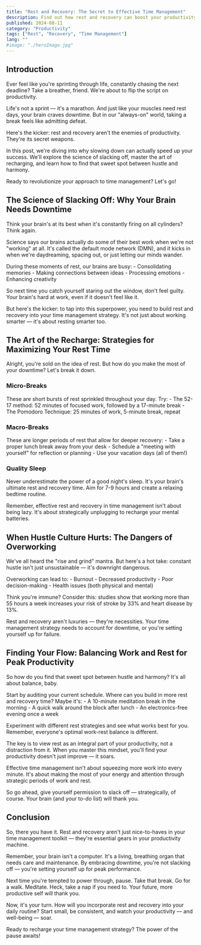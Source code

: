 ```yaml
---
title: "Rest and Recovery: The Secret to Effective Time Management"
description: Find out how rest and recovery can boost your productivity. Steal these strategies for balancing work and rest to master time management and avoid burnout.
published: 2024-08-11
category: "Productivity"
tags: ["Rest", "Recovery", "Time Management"]
lang: ""
#image: "./heroImage.jpg"
---
```


<!-- ![Hero Image](./heroImage.jpg) -->

## Introduction

Ever feel like you're sprinting through life, constantly chasing the next deadline? Take a breather, friend. We're about to flip the script on productivity.

Life's not a sprint — it's a marathon. And just like your muscles need rest days, your brain craves downtime. But in our "always-on" world, taking a break feels like admitting defeat.

Here's the kicker: rest and recovery aren't the enemies of productivity. They're its secret weapons.


In this post, we're diving into why slowing down can actually speed up your success. We'll explore the science of slacking off, master the art of recharging, and learn how to find that sweet spot between hustle and harmony.

Ready to revolutionize your approach to time management? Let's go!

## The Science of Slacking Off: Why Your Brain Needs Downtime

Think your brain's at its best when it's constantly firing on all cylinders? Think again.

Science says our brains actually do some of their best work when we're not "working" at all. It's called the default mode network (DMN), and it kicks in when we're daydreaming, spacing out, or just letting our minds wander.

During these moments of rest, our brains are busy: - Consolidating memories - Making connections between ideas - Processing emotions - Enhancing creativity

So next time you catch yourself staring out the window, don't feel guilty. Your brain's hard at work, even if it doesn't feel like it.

But here's the kicker: to tap into this superpower, you need to build rest and recovery into your time management strategy. It's not just about working smarter — it's about resting smarter too.

## The Art of the Recharge: Strategies for Maximizing Your Rest Time

Alright, you're sold on the idea of rest. But how do you make the most of your downtime? Let's break it down.

### Micro-Breaks

These are short bursts of rest sprinkled throughout your day. Try: - The 52-17 method: 52 minutes of focused work, followed by a 17-minute break - The Pomodoro Technique: 25 minutes of work, 5-minute break, repeat

### Macro-Breaks

These are longer periods of rest that allow for deeper recovery: - Take a proper lunch break away from your desk - Schedule a "meeting with yourself" for reflection or planning - Use your vacation days (all of them!)

### Quality Sleep

Never underestimate the power of a good night's sleep. It's your brain's ultimate rest and recovery time. Aim for 7-9 hours and create a relaxing bedtime routine.

Remember, effective rest and recovery in time management isn't about being lazy. It's about strategically unplugging to recharge your mental batteries.

## When Hustle Culture Hurts: The Dangers of Overworking

We've all heard the "rise and grind" mantra. But here's a hot take: constant hustle isn't just unsustainable — it's downright dangerous.

Overworking can lead to: - Burnout - Decreased productivity - Poor decision-making - Health issues (both physical and mental)

Think you're immune? Consider this: studies show that working more than 55 hours a week increases your risk of stroke by 33% and heart disease by 13%.

Rest and recovery aren't luxuries — they're necessities. Your time management strategy needs to account for downtime, or you're setting yourself up for failure.

## Finding Your Flow: Balancing Work and Rest for Peak Productivity

So how do you find that sweet spot between hustle and harmony? It's all about balance, baby.

Start by auditing your current schedule. Where can you build in more rest and recovery time? Maybe it's: - A 10-minute meditation break in the morning - A quick walk around the block after lunch - An electronics-free evening once a week

Experiment with different rest strategies and see what works best for you. Remember, everyone's optimal work-rest balance is different.

The key is to view rest as an integral part of your productivity, not a distraction from it. When you master this mindset, you'll find your productivity doesn't just improve — it soars.

Effective time management isn't about squeezing more work into every minute. It's about making the most of your energy and attention through strategic periods of work and rest.

So go ahead, give yourself permission to slack off — strategically, of course. Your brain (and your to-do list) will thank you.

## Conclusion

So, there you have it. Rest and recovery aren't just nice-to-haves in your time management toolkit — they're essential gears in your productivity machine.

Remember, your brain isn't a computer. It's a living, breathing organ that needs care and maintenance. By embracing downtime, you're not slacking off — you're setting yourself up for peak performance.

Next time you're tempted to power through, pause. Take that break. Go for a walk. Meditate. Heck, take a nap if you need to. Your future, more productive self will thank you.

Now, it's your turn. How will you incorporate rest and recovery into your daily routine? Start small, be consistent, and watch your productivity — and well-being — soar.

Ready to recharge your time management strategy? The power of the pause awaits!
